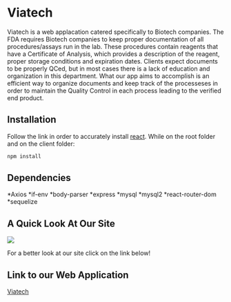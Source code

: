 # Viatech

Viatech is a web applacation catered specifically to Biotech companies. The FDA requires Biotech companies to keep proper documentation of all  procedures/assays run in the lab. These procedures contain reagents that have a Certificate of Analysis, which provides a description of the reagent, proper storage conditions and expiration dates.
Clients expect documents to be properly QCed, but in most cases there is a lack of education and organization in this department. 
What our app aims to accomplish is an efficient way to organize documents and keep track of the processeses in order to maintain the Quality Control in each process leading to the verified end product. 

## Installation

Follow the link in order to accurately install [react](https://reactjs.org/docs/getting-started.html). While on the root folder and on the client folder: 

```bash
npm install
```

## Dependencies

*Axios
*if-env
*body-parser
*express
*mysql
*mysql2
*react-router-dom
*sequelize


## A Quick Look At Our Site

![](Viatechgiph.gif)

For a better look at our site click on the link below!


## Link to our Web Application
[Viatech](https://hidden-ridge-76640.herokuapp.com/)
